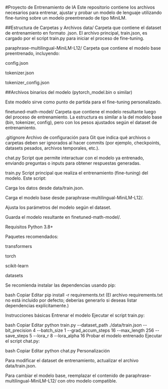 #Proyecto de Entrenamiento de IA
Este repositorio contiene los archivos necesarios para entrenar, ajustar y probar un modelo de lenguaje utilizando fine-tuning sobre un modelo preentrenado de tipo MiniLM.

##Estructura de Carpetas y Archivos
data/
Carpeta que contiene el dataset de entrenamiento en formato .json.
El archivo principal, train.json, es cargado por el script train.py para iniciar el proceso de fine-tuning.

paraphrase-multilingual-MiniLM-L12/
Carpeta que contiene el modelo base preentrenado, incluyendo:

config.json

tokenizer.json

tokenizer_config.json

##Archivos binarios del modelo (pytorch_model.bin o similar)

Este modelo sirve como punto de partida para el fine-tuning personalizado.

finetuned-math-model/
Carpeta que contiene el modelo resultante luego del proceso de entrenamiento.
La estructura es similar a la del modelo base (bin, tokenizer, config), pero con los pesos ajustados según el dataset de entrenamiento.

.gitignore
Archivo de configuración para Git que indica qué archivos o carpetas deben ser ignorados al hacer commits (por ejemplo, checkpoints, datasets pesados, archivos temporales, etc.).

chat.py
Script que permite interactuar con el modelo ya entrenado, enviando preguntas o inputs para obtener respuestas generadas.

train.py
Script principal que realiza el entrenamiento (fine-tuning) del modelo.
Este script:

Carga los datos desde data/train.json.

Carga el modelo base desde paraphrase-multilingual-MiniLM-L12/.

Ajusta los parámetros del modelo según el dataset.

Guarda el modelo resultante en finetuned-math-model/.

Requisitos
Python 3.8+

Paquetes recomendados:

transformers

torch

scikit-learn

datasets

Se recomienda instalar las dependencias usando pip:

bash
Copiar
Editar
pip install -r requirements.txt
(El archivo requirements.txt no está incluido por defecto; deberías generarlo si deseas listar dependencias explícitamente.)

Instrucciones básicas
Entrenar el modelo
Ejecutar el script train.py:

bash
Copiar
Editar
python train.py --dataset_path ./data/train.json --bit_precision 4 --batch_size 1 --grad_accum_steps 16 --max_length 256 --save_steps 5 --lora_r 8 --lora_alpha 16
Probar el modelo entrenado
Ejecutar el script chat.py:

bash
Copiar
Editar
python chat.py
Personalización

Para modificar el dataset de entrenamiento, actualizar el archivo data/train.json.

Para cambiar el modelo base, reemplazar el contenido de paraphrase-multilingual-MiniLM-L12/ con otro modelo compatible.

